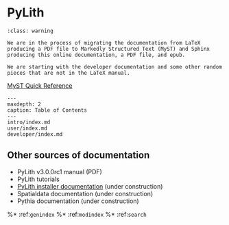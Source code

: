 # PyLith

```{admonition} Under construction
:class: warning

We are in the process of migrating the documentation from LaTeX producing a PDF file to Markedly Structured Text (MyST) and Sphinx producing this online documentation, a PDF file, and epub.

We are starting with the developer documentation and some other random pieces that are not in the LaTeX manual.
```

[MyST Quick Reference](quickref.md)

```{toctree}
---
maxdepth: 2
caption: Table of Contents
---
intro/index.md
user/index.md
developer/index.md
```

## Other sources of documentation

* PyLith v3.0.0rc1 manual (PDF)
* PyLith tutorials
* [PyLith installer documentation](https://geodynamics.github.io/pylith_installer) (under construction) 
* Spatialdata documentation (under construction)
* Pythia documentation (under construction)

%* :ref:`genindex`
%* :ref:`modindex`
%* :ref:`search`

